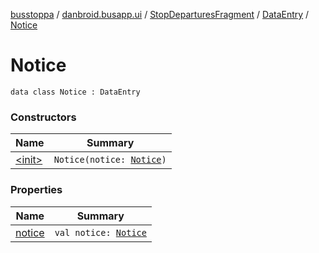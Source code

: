 [busstoppa](../../../../index.md) / [danbroid.busapp.ui](../../../index.md) / [StopDeparturesFragment](../../index.md) / [DataEntry](../index.md) / [Notice](./index.md)

# Notice

`data class Notice : DataEntry`

### Constructors

| Name | Summary |
|---|---|
| [&lt;init&gt;](-init-.md) | `Notice(notice: `[`Notice`](../../../../danbroid.busapp.metlink/-notice/index.md)`)` |

### Properties

| Name | Summary |
|---|---|
| [notice](notice.md) | `val notice: `[`Notice`](../../../../danbroid.busapp.metlink/-notice/index.md) |

